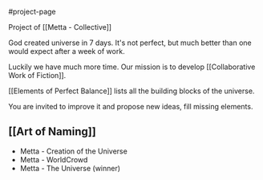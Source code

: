 
#project-page

Project of [[Metta - Collective]]

God created universe in 7 days. It's not perfect, but much better than one would expect after a week of work. 

Luckily we have much more time. Our mission is to develop [[Collaborative Work of Fiction]]. 

[[Elements of Perfect Balance]] lists all the building blocks of the universe. 

You are invited to improve it and propose new ideas, fill missing elements. 



## [[Art of Naming]]
- Metta - Creation of the Universe
- Metta - WorldCrowd
- Metta - The Universe (winner)